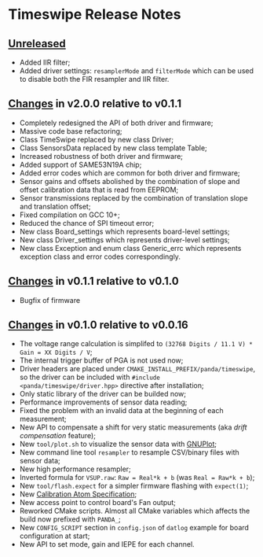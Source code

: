 # Timeswipe Release Notes

## [Unreleased]

  - Added IIR filter;
  - Added driver settings: `resamplerMode` and `filterMode` which can be used
  to disable both the FIR resampler and IIR filter.

## [Changes][2.0.0] in v2.0.0 relative to v0.1.1

  - Completely redesigned the API of both driver and firmware;
  - Massive code base refactoring;
  - Class TimeSwipe replaced by new class Driver;
  - Class SensorsData replaced by new class template Table;
  - Increased robustness of both driver and firmware;
  - Added support of SAME53N19A chip;
  - Added error codes which are common for both driver and firmware;
  - Sensor gains and offsets abolished by the combination of slope and offset
  calibration data that is read from EEPROM;
  - Sensor transmissions replaced by the combination of translation slope and
  translation offset;
  - Fixed compilation on GCC 10+;
  - Reduced the chance of SPI timeout error;
  - New class Board_settings which represents board-level settings;
  - New class Driver_settings which represents driver-level settings;
  - New class Exception and enum class Generic_errc which represents exception
  class and error codes correspondingly.

## [Changes][0.1.1] in v0.1.1 relative to v0.1.0

  - Bugfix of firmware

## [Changes][0.1.0] in v0.1.0 relative to v0.0.16

 - The voltage range calculation is simplifed to
 `(32768 Digits / 11.1 V) * Gain = XX Digits / V`;
 - The internal trigger buffer of PGA is not used now;
 - Driver headers are placed under `CMAKE_INSTALL_PREFIX/panda/timeswipe`, so
 the driver can be included with `#include <panda/timeswipe/driver.hpp>`
 directive after installation;
 - Only static library of the driver can be builded now;
 - Performance improvements of sensor data reading;
 - Fixed the problem with an invalid data at the beginning of each measurement;
 - New API to compensate a shift for very static measurements (aka *drift
 compensation* feature);
 - New `tool/plot.sh` to visualize the sensor data with [GNUPlot];
 - New command line tool `resampler` to resample CSV/binary files with sensor
 data;
 - New high performance resampler;
 - Inverted formula for `VSUP.raw`: `Raw = Real*k + b` (was `Real = Raw*k + b`);
 - New `tool/flash.expect` for a simpler firmware flashing with `expect(1)`;
 - New [Calibration Atom Specification](doc/hat-calibration.md);
 - New access point to control board's Fan output;
 - Reworked CMake scripts. Almost all CMake variables which affects the build
 now prefixed with `PANDA_`;
 - New `CONFIG_SCRIPT` section in `config.json` of `datlog` example for board
 configuration at start;
 - New API to set mode, gain and IEPE for each channel.

[Unreleased]: https://github.com/panda-official/timeswipe/compare/v2.0.0...HEAD
[2.0.0]: https://github.com/panda-official/timeswipe/compare/v0.1.1...v2.0.0
[0.1.1]: https://github.com/panda-official/timeswipe/compare/v0.1.0...v0.1.1
[0.1.0]: https://github.com/panda-official/timeswipe/compare/v0.0.16...v0.1.0
[GNUPlot]: http://www.gnuplot.info

